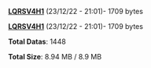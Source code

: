 [**LQRSV4H1**](/data/LQRSV4H1.txt) (23/12/22 - 21:01)- 1709 bytes

[**LQRSV4H1**](/data/LQRSV4H1.txt) (23/12/22 - 21:01)- 1709 bytes

**Total Datas**: 1448

**Total Size**: 8.94 MB / 8.9 MB